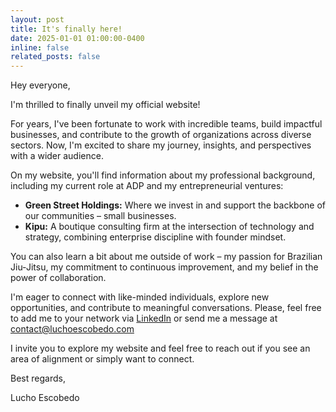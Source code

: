 ```yaml
---
layout: post
title: It's finally here!
date: 2025-01-01 01:00:00-0400
inline: false
related_posts: false
---
```


Hey everyone,

I'm thrilled to finally unveil my official website!

For years, I've been fortunate to work with incredible teams, build impactful businesses, and contribute to the growth of organizations across diverse sectors. Now, I'm excited to share my journey, insights, and perspectives with a wider audience.

On my website, you'll find information about my professional background, including my current role at ADP and my entrepreneurial ventures:

- **Green Street Holdings:** Where we invest in and support the backbone of our communities – small businesses.
- **Kipu:** A boutique consulting firm at the intersection of technology and strategy, combining enterprise discipline with founder mindset.

You can also learn a bit about me outside of work – my passion for Brazilian Jiu-Jitsu, my commitment to continuous improvement, and my belief in the power of collaboration.

I'm eager to connect with like-minded individuals, explore new opportunities, and contribute to meaningful conversations. Please, feel free to add me to your network via [LinkedIn](https://www.linkedin.com/in/luchoescobedo/) or send me a message at [contact@luchoescobedo.com](mailto:contact@luchoescobedo.com)

I invite you to explore my website and feel free to reach out if you see an area of alignment or simply want to connect.

Best regards,

Lucho Escobedo

